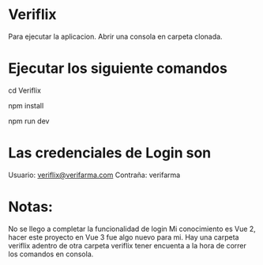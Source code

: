 # Veriflix
Para ejecutar la aplicacion.
Abrir una consola en carpeta clonada.

# Ejecutar los siguiente comandos
cd Veriflix

npm install

npm run dev

# Las credenciales de Login son
Usuario: veriflix@verifarma.com
Contraña: verifarma

# Notas:
No se llego a completar la funcionalidad de login
Mi conocimiento es Vue 2, hacer este proyecto en Vue 3 fue algo nuevo para mi.
Hay una carpeta veriflix adentro de otra carpeta veriflix tener encuenta a la
hora de correr los comandos en consola.
